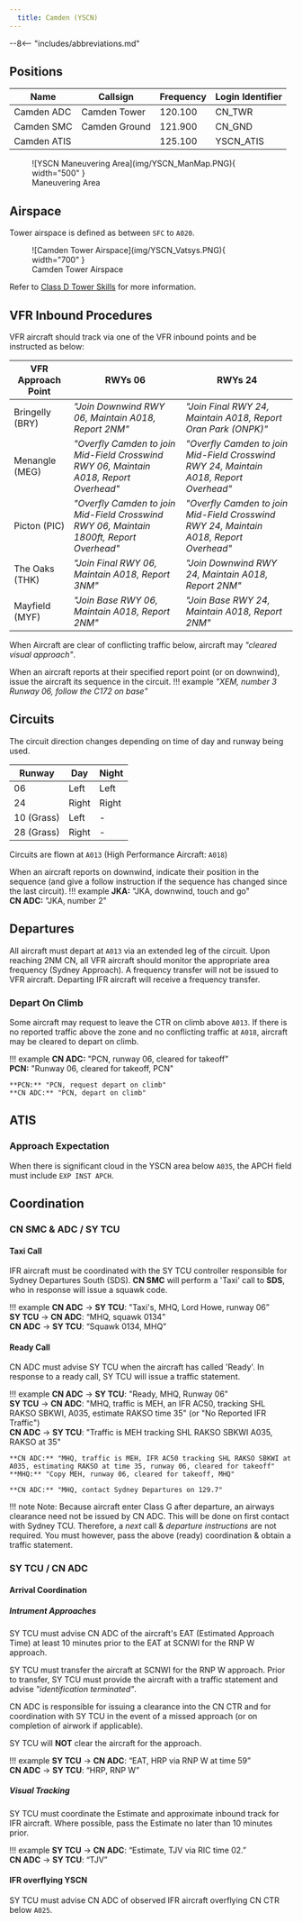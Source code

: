 ```yaml
---
  title: Camden (YSCN)
---
```


--8<-- "includes/abbreviations.md"


## Positions

| Name               | Callsign       | Frequency        | Login Identifier                         |
| ------------------ | -------------- | ---------------- | ---------------------------------------- |
| Camden ADC | Camden Tower | 120.100          | CN_TWR                        |
| Camden SMC  | Camden Ground   | 121.900          | CN_GND                      |
| Camden ATIS        |                | 125.100          | YSCN_ATIS                                |


<figure markdown>
![YSCN Maneuvering Area](img/YSCN_ManMap.PNG){ width="500" }
<figcaption>Maneuvering Area</figcaption>
</figure>

## Airspace
Tower airspace is defined as between `SFC` to `A020`.  

<figure markdown>
![Camden Tower Airspace](img/YSCN_Vatsys.PNG){ width="700" }
<figcaption>Camden Tower Airspace</figcaption>
</figure>  

Refer to [Class D Tower Skills](../../controller-skills/classdtwr) for more information.

## VFR Inbound Procedures
VFR aircraft should track via one of the VFR inbound points and be instructed as below:

| VFR Approach Point | RWYs 06  | RWYs 24 |
| ----------------| --------- | ---------- |
| Bringelly (BRY)    | *"Join Downwind RWY 06, Maintain A018, Report 2NM"*     | *"Join Final RWY 24, Maintain A018, Report Oran Park (ONPK)"*       |
| Menangle (MEG)   | *"Overfly Camden to join Mid-Field Crosswind RWY 06, Maintain A018, Report Overhead"*      | *"Overfly Camden to join Mid-Field Crosswind RWY 24, Maintain A018, Report Overhead"*       |
| Picton (PIC)   | *"Overfly Camden to join Mid-Field Crosswind RWY 06, Maintain 1800ft, Report Overhead"*      | *"Overfly Camden to join Mid-Field Crosswind RWY 24, Maintain A018, Report Overhead"*       |
| The Oaks (THK)   | *"Join Final RWY 06, Maintain A018, Report 3NM"*    | *"Join Downwind RWY 24, Maintain A018, Report 2NM"*      |
| Mayfield (MYF)   | *"Join Base RWY 06, Maintain A018, Report 2NM"*      | *"Join Base RWY 24, Maintain A018, Report 2NM"*       |

When Aircraft are clear of conflicting traffic below, aircraft may *"cleared visual approach"*.

When an aircraft reports at their specified report point (or on downwind), issue the aircraft its sequence in the circuit.
!!! example
    *"XEM, number 3 Runway 06, follow the C172 on base"*


## Circuits
The circuit direction changes depending on time of day and runway being used.

| Runway | Day  | Night |
| ----------------| --------- | ---------- |
| 06    | Left       | Left        |
| 24   | Right | Right  |
| 10 (Grass) | Left | - |
| 28 (Grass) | Right | - |

Circuits are flown at `A013` (High Performance Aircraft: `A018`)

When an aircraft reports on downwind, indicate their position in the sequence (and give a follow instruction if the sequence has changed since the last circuit).
!!! example
    **JKA:** "JKA, downwind, touch and go"  
    **CN ADC:** "JKA, number 2"


## Departures

All aircraft must depart at `A013` via an extended leg of the circuit.
Upon reaching 2NM CN, all VFR aircraft should monitor the appropriate area frequency (Sydney Approach). A frequency transfer will not be issued to VFR aircraft.
Departing IFR aircraft will receive a frequency transfer.

### Depart On Climb
Some aircraft may request to leave the CTR on climb above `A013`.  If there is no reported traffic above the zone and no conflicting traffic at `A018`, aircraft may be cleared to depart on climb.

!!! example
    **CN ADC:** "PCN, runway 06, cleared for takeoff"  
    **PCN:** "Runway 06, cleared for takeoff, PCN"  

    **PCN:** "PCN, request depart on climb"  
    **CN ADC:** "PCN, depart on climb"


## ATIS
### Approach Expectation

When there is significant cloud in the YSCN area below `A035`, the APCH field must include `EXP INST APCH`.

## Coordination
### CN SMC & ADC / SY TCU

#### Taxi Call

IFR aircraft must be coordinated with the SY TCU controller responsible for Sydney Departures South (SDS).  **CN SMC** will perform a 'Taxi' call to **SDS**, who in response will issue a squawk code.

!!! example
    **CN ADC** -> **SY TCU**: "Taxi's, MHQ, Lord Howe, runway 06”  
    **SY TCU** -> **CN ADC**: “MHQ, squawk 0134"  
    **CN ADC** -> **SY TCU**: “Squawk 0134, MHQ"  

#### Ready Call
CN ADC must advise SY TCU when the aircraft has called 'Ready'. In response to a ready call, SY TCU will issue a traffic statement.

!!! example
    **CN ADC** -> **SY TCU**: "Ready, MHQ, Runway 06"  
    **SY TCU** -> **CN ADC**: "MHQ, traffic is MEH, an IFR AC50, tracking SHL RAKSO SBKWI, A035, estimate RAKSO time 35" (or "No Reported IFR Traffic")  
    **CN ADC** -> **SY TCU**: "Traffic is MEH tracking SHL RAKSO SBKWI A035, RAKSO at 35"  
    
    **CN ADC:** "MHQ, traffic is MEH, IFR AC50 tracking SHL RAKSO SBKWI at A035, estimating RAKSO at time 35, runway 06, cleared for takeoff"  
    **MHQ:** "Copy MEH, runway 06, cleared for takeoff, MHQ"
      
    **CN ADC:** "MHQ, contact Sydney Departures on 129.7"  

!!! note
    Note: Because aircraft enter Class G after departure, an airways clearance need not be issued by CN ADC. This will be done on first contact with Sydney TCU.
    Therefore, a *next* call & *departure instructions* are not required. You must however, pass the above (ready) coordination & obtain a traffic statement.


### SY TCU / CN ADC

#### Arrival Coordination

##### Intrument Approaches

SY TCU must advise CN ADC of the aircraft's EAT (Estimated Approach Time) at least 10 minutes prior to the EAT at SCNWI for the RNP W approach.

SY TCU must transfer the aircraft at SCNWI for the RNP W approach.
Prior to transfer, SY TCU must provide the aircraft with a traffic statement and advise *"identification terminated"*.

CN ADC is responsible for issuing a clearance into the CN CTR and for coordination with SY TCU in the event of a missed approach (or on completion of airwork if applicable).

SY TCU will **NOT** clear the aircraft for the approach.

!!! example
    **SY TCU** -> **CN ADC**: “EAT, HRP via RNP W at time 59”  
    **CN ADC** -> **SY TCU**: “HRP, RNP W”   


##### Visual Tracking

SY TCU must coordinate the Estimate and approximate inbound track for IFR aircraft. Where possible, pass the Estimate no later than 10 minutes prior.

!!! example
    **SY TCU** -> **CN ADC**: “Estimate, TJV via RIC time 02.”  
    **CN ADC** -> **SY TCU**: “TJV” 


#### IFR overflying YSCN

SY TCU must advise CN ADC of observed IFR aircraft overflying CN CTR below `A025`.